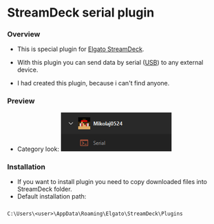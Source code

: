 # StreamDeck serial plugin

### Overview

- This is special plugin for [Elgato StreamDeck](https://www.elgato.com/).

- With this plugin you can send data by serial ([USB](https://pl.wikipedia.org/wiki/USB)) to any external device.

- I had created this plugin, because i can't find anyone.

### Preview
 - Category look:
![](https://github.com/Mikolaj0524/StreamDeck_Serial/blob/main/github/category.png)


### Installation

- If you want to install plugin you need to copy downloaded files into StreamDeck folder.
- Default installation path:
  
###
    C:\Users\<user>\AppData\Roaming\Elgato\StreamDeck\Plugins
